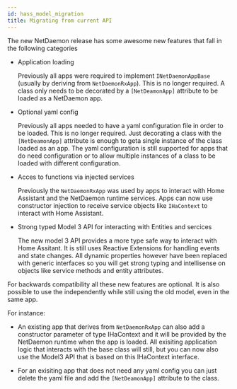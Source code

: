 ```yaml
---
id: hass_model_migration
title: Migrating from current API
---
```


The new NetDaemon release has some awesome new features that fall in the following categories

- Application loading

    Previously all apps were required to implement `INetDaemonAppBase` (usually by deriving from `NetDaemonRxApp`). This is no longer required. A class only needs to be decorated by a `[NetDeamonApp]` attribute to be loaded as a NetDaemon app. 

- Optional yaml config

    Previously all apps needed to have a yaml configuration file in order to be loaded. This is no longer required. Just decorating a class with the `[NetDeamonApp]` attribute is enough to geta single instance of the class loaded as an app. The yaml configuration is still supported for apps that do need configuration or to allow multiple instances of a class to be loaded with different configuration.

- Acces to functions via injected services

    Previously the `NetDaemonRxApp` was used by apps to interact with Home Assistant and the NetDaemon runtime services. Apps can now use constructor injection to receive service objects like `IHaContext` to interact with Home Assistant.

- Strong typed Model 3 API for interacting with Entities and sercices

    The new model 3 API provides a more type safe way to interact with Home Assitant. It is still uses Reactive Extensions for handling events and state changes. All dynamic properties however have been replaced with generic interfaces so you will get strong typing and intellisense on objects like service methods and entity attributes.


For backwards compatibility all these new features are optional. It is also possible to use the independently while still using the old model, even in the same app.

For instance: 

- An existing app that derives from `NetDaemonRxApp` can also add a constructor parameter of type IHaContext and it will be provided by the NetDaemon runtime when the app is loaded. All exisiting application logic that interacts with the base class will still, but you can now also use the Model3 API that is based on this IHaContext interface.

- For an exisiting app that does not need any yaml config you can just delete the yaml file and add the `[NetDeamonApp]` attribute to the class.